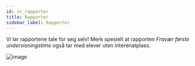 ```yaml
---
id: in_rapporter
title: Rapporter
sidebar_label: Rapporter
---
```

Vi lar rapportene tale for seg selv! Merk spesielt at rapporten  _Fravær første undervisningstime_ også tar med elever uten interenatplass.

![image](https://user-images.githubusercontent.com/80097133/137484635-f191e905-b0c6-4fa4-b7cb-744537e78249.png)
